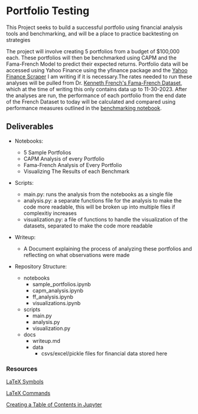 # Portfolio Testing

This Project seeks to build a successful portfolio using financial analysis tools and benchmarking, and will be a place to practice backtesting on strategies

The project will involve creating 5 portfolios from a budget of $100,000 each. These portfolios will then be benchmarked using CAPM and the Fama-French Model to predict their expected returns. Portfolio data will be accessed using Yahoo Finance using the yfinance package and the [Yahoo Finance Scraper](https://github.com/dBCooper2/financial-modeling/blob/main/notebooks/data_processing/yahoo_finance_scraper.ipynb) I am writing if it is necessary.The rates needed to run these analyses will be pulled from Dr. [Kenneth French's Fama-French Dataset](https://mba.tuck.dartmouth.edu/pages/faculty/ken.french/data_library.html), which at the time of writing this only contains data up to 11-30-2023. After the analyses are run, the performance of each portfolio from the end date of the French Dataset to today will be calculated and compared using performance measures outlined in the [benchmarking notebook](https://github.com/dBCooper2/financial-modeling/blob/main/notebooks/data_processing/yahoo_finance_scraper.ipynb).

## Deliverables

- Notebooks:
  - 5 Sample Portfolios
  - CAPM Analysis of every Portfolio
  - Fama-French Analysis of Every Portfolio
  - Visualizing The Results of each Benchmark

- Scripts:
  - main.py: runs the analysis from the notebooks as a single file
  - analysis.py: a separate functions file for the analysis to make the code more readable, this will be broken up into multiple files if complexitiy increases
  - visualization.py: a file of functions to handle the visualization of the datasets, separated to make the code more readable

- Writeup:
  - A Document explaining the process of analyzing these portfolios and reflecting on what observations were made

- Repository Structure:
  - notebooks
    - sample_portfolios.ipynb
    - capm_analysis.ipynb
    - ff_analysis.ipynb
    - visualizations.ipynb
  - scripts
    - main.py
    - analysis.py
    - visualization.py
  - docs
    - writeup.md
    - data
      - csvs/excel/pickle files for financial data stored here

### Resources

[LaTeX Symbols](https://artofproblemsolving.com/wiki/index.php/LaTeX:Symbols)

[LaTeX Commands](https://artofproblemsolving.com/wiki/index.php/LaTeX:Commands#Subscripts_and_Superscripts)

[Creating a Table of Contents in Jupyter](https://medium.com/@ahmetekiz/creating-table-of-contents-in-jupyter-notebook-52a7c696817f#f730)
